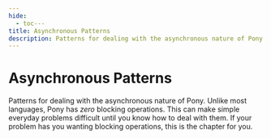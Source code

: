 ```yaml
---
hide:
  - toc---
title: Asynchronous Patterns
description: Patterns for dealing with the asynchronous nature of Pony. Unlike most languages, Pony has zero blocking operations.
---
```


# Asynchronous Patterns

Patterns for dealing with the asynchronous nature of Pony. Unlike most languages, Pony has *zero* blocking operations. This can make simple everyday problems difficult until you know how to deal with them. If your problem has you wanting blocking operations, this is the chapter for you.

